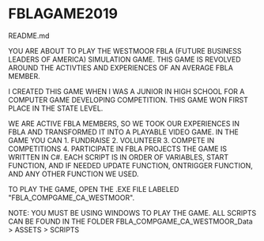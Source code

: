 # FBLAGAME2019

README.md

YOU ARE ABOUT TO PLAY THE WESTMOOR FBLA (FUTURE BUSINESS LEADERS OF AMERICA) SIMULATION GAME. THIS GAME IS REVOLVED AROUND THE ACTIVTIES AND EXPERIENCES OF AN AVERAGE FBLA MEMBER. 

I CREATED THIS GAME WHEN I WAS A JUNIOR IN HIGH SCHOOL FOR A COMPUTER GAME DEVELOPING COMPETITION. THIS GAME WON FIRST PLACE IN THE STATE LEVEL. 

WE ARE ACTIVE FBLA MEMBERS, SO WE TOOK OUR EXPERIENCES IN FBLA AND TRANSFORMED IT INTO A PLAYABLE VIDEO GAME.
IN THE GAME YOU CAN
	1. FUNDRAISE
	2. VOLUNTEER
	3. COMPETE IN COMPETITIONS
	4. PARTICIPATE IN FBLA PROJECTS
THE GAME IS WRITTEN IN C#. EACH SCRIPT IS IN ORDER OF VARIABLES, START FUNCTION, AND IF NEEDED UPDATE FUNCTION, ONTRIGGER FUNCTION, AND ANY OTHER FUNCTION WE USED.
 

TO PLAY THE GAME, OPEN THE .EXE FILE LABELED "FBLA_COMPGAME_CA_WESTMOOR".

NOTE: YOU MUST BE USING WINDOWS TO PLAY THE GAME.
ALL SCRIPTS CAN BE FOUND IN THE FOLDER FBLA_COMPGAME_CA_WESTMOOR_Data > ASSETS > SCRIPTS
